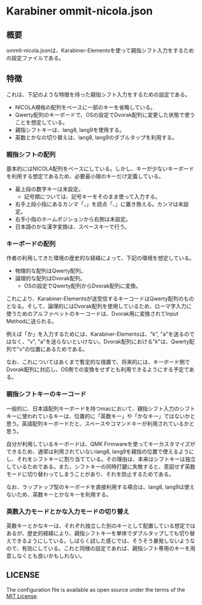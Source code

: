 # Karabiner ommit-nicola.json

## 概要

ommit-nicola.jsonは、Karabiner-Elementsを使って親指シフト入力をするための設定ファイルである。

## 特徴

これは、下記のような特徴を持った親指シフト入力をするための設定である。

* NICOLA規格の配列をベースに一部のキーを省略している。
* Qwerty配列のキーボードで、OSの設定でDvorak配列に変更した状態で使うことを想定している。
* 親指シフトキーは、lang8, lang9を使用する。
* 英数とかなの切り替えは、lang8, lang9のダブルタップを利用する。

### 親指シフトの配列

基本的にはNICOLA配列をベースにしている。しかし、キーが少ないキーボードを利用する想定であるため、必要最小限のキーだけ定義している。

* 最上段の数字キーは未設定。
  * 記号類については、記号キーをそのまま使って入力する。
* 右手上段小指にあるカンマ「，」を読点「、」に置き換える。カンマは未設定。
* 右手小指のホームポジションから右側は未設定。
* 日本語のかな漢字変換は、スペースキーで行う。

### キーボードの配列

作者の利用してきた環境の歴史的な経緯によって、下記の環境を想定している。

* 物理的な配列はQwerty配列。
* 論理的な配列はDvorak配列。
  * OSの設定でQwerty配列からDvorak配列に変換。

これにより、Karabiner-Elementsが送受信するキーコードはQwerty配列のものとなる。そして、論理的にはDvorak配列を使用しているため、ローマ字入力に使うためのアルファベットのキーコードは、Dvorak用に変換されてInput Methodに送られる。

例えば「か」を入力するためには、Karabiner-Elementsは、"k", "a"を送るのではなく、"v", "a"を送らないといけない。Dvorak配列における"k"は、Qwerty配列で"v"の位置にあるためである。

なお、これについてはあくまで暫定的な措置で、将来的には、キーボード側でDvorak配列に対応し、OS側での変換をせずとも利用できるようにする予定である。

### 親指シフトキーのキーコード

一般的に、日本語配列キーボードを持つmacにおいて、親指シフト入力のシフトキーに使われているキーは、位置的に「英数キー」や「かなキー」ではないかと思う。英語配列キーボードだと、スペースやコマンドキーが利用されているかと思う。

自分が利用しているキーボードは、QMK Firmwareを使ってキーカスタマイズができるため、通常は利用されていないlang8, lang9を親指の位置で使えるようにし、それをシフトキーに割り当てている。その理由は、本来はシフトキーは独立しているためである。また、シフトキーの同時打鍵に失敗すると、意図せず英数モードに切り替わってしまうことがあり、それを防止するためである。

なお、ラップトップ型のキーボードを直接利用する場合は、lang8, lang9は使えないため、英数キーとかなキーを利用する。

### 英数入力モードとかな入力モードの切り替え

英数キーとかなキーは、それぞれ独立した別のキーとして配置している想定ではあるが、歴史的経緯により、親指シフトキーを単体でダブルタップしても切り替えできるようにしている。しばらく試した感じでは、そうそう暴発しないようなので、有効にしている。これと同様の設定であれば、親指シフト専用のキーを用意しなくとも良いかもしれない。

## LICENSE

The configuration file is available as open source under the terms of the [MIT License](http://opensource.org/licenses/MIT).
